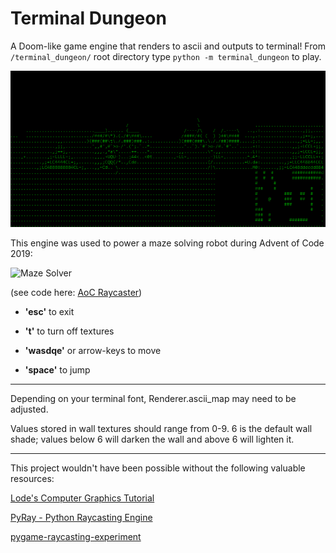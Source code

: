 # Terminal Dungeon

A Doom-like game engine that renders to ascii and outputs to terminal! From `/terminal_dungeon/` root directory type `python -m terminal_dungeon` to play.

![Terminal Dungeon Preview](preview.gif)

This engine was used to power a maze solving robot during Advent of Code 2019:

![Maze Solver](https://github.com/salt-die/Advent-of-Code/blob/main/visuals_media/maze_solver_2.gif)

(see code here: [AoC Raycaster](https://github.com/salt-die/Advent-of-Code/tree/main/2019/raycaster))


* **'esc'** to exit

* **'t'** to turn off textures

* **'wasdqe'** or arrow-keys to move

* **'space'** to jump
***********
Depending on your terminal font, Renderer.ascii_map may need to be adjusted.

Values stored in wall textures should range from 0-9. 6 is the default wall shade; values below 6 will darken the wall and above 6 will lighten it.
***********
This project wouldn't have been possible without the following valuable resources:

[Lode's Computer Graphics Tutorial](https://lodev.org/cgtutor/raycasting.html)

[PyRay - Python Raycasting Engine](https://github.com/oscr/PyRay)

[pygame-raycasting-experiment](https://github.com/crobertsbmw/pygame-raycasting-experiment/blob/master/raycast.py)
